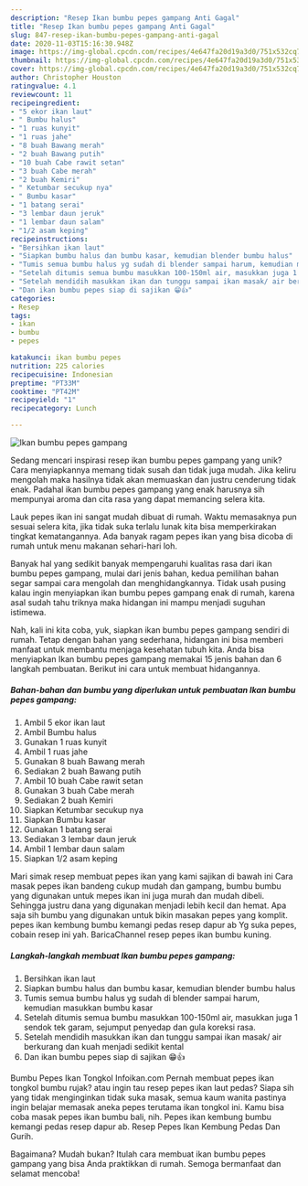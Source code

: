 ```yaml
---
description: "Resep Ikan bumbu pepes gampang Anti Gagal"
title: "Resep Ikan bumbu pepes gampang Anti Gagal"
slug: 847-resep-ikan-bumbu-pepes-gampang-anti-gagal
date: 2020-11-03T15:16:30.948Z
image: https://img-global.cpcdn.com/recipes/4e647fa20d19a3d0/751x532cq70/ikan-bumbu-pepes-gampang-foto-resep-utama.jpg
thumbnail: https://img-global.cpcdn.com/recipes/4e647fa20d19a3d0/751x532cq70/ikan-bumbu-pepes-gampang-foto-resep-utama.jpg
cover: https://img-global.cpcdn.com/recipes/4e647fa20d19a3d0/751x532cq70/ikan-bumbu-pepes-gampang-foto-resep-utama.jpg
author: Christopher Houston
ratingvalue: 4.1
reviewcount: 11
recipeingredient:
- "5 ekor ikan laut"
- " Bumbu halus"
- "1 ruas kunyit"
- "1 ruas jahe"
- "8 buah Bawang merah"
- "2 buah Bawang putih"
- "10 buah Cabe rawit setan"
- "3 buah Cabe merah"
- "2 buah Kemiri"
- " Ketumbar secukup nya"
- " Bumbu kasar"
- "1 batang serai"
- "3 lembar daun jeruk"
- "1 lembar daun salam"
- "1/2 asam keping"
recipeinstructions:
- "Bersihkan ikan laut"
- "Siapkan bumbu halus dan bumbu kasar, kemudian blender bumbu halus"
- "Tumis semua bumbu halus yg sudah di blender sampai harum, kemudian masukkan bumbu kasar"
- "Setelah ditumis semua bumbu masukkan 100-150ml air, masukkan juga 1 sendok tek garam, sejumput penyedap dan gula koreksi rasa."
- "Setelah mendidih masukkan ikan dan tunggu sampai ikan masak/ air berkurang dan kuah menjadi sedikit kental"
- "Dan ikan bumbu pepes siap di sajikan 😁👍"
categories:
- Resep
tags:
- ikan
- bumbu
- pepes

katakunci: ikan bumbu pepes 
nutrition: 225 calories
recipecuisine: Indonesian
preptime: "PT33M"
cooktime: "PT42M"
recipeyield: "1"
recipecategory: Lunch

---
```



![Ikan bumbu pepes gampang](https://img-global.cpcdn.com/recipes/4e647fa20d19a3d0/751x532cq70/ikan-bumbu-pepes-gampang-foto-resep-utama.jpg)

Sedang mencari inspirasi resep ikan bumbu pepes gampang yang unik? Cara menyiapkannya memang tidak susah dan tidak juga mudah. Jika keliru mengolah maka hasilnya tidak akan memuaskan dan justru cenderung tidak enak. Padahal ikan bumbu pepes gampang yang enak harusnya sih mempunyai aroma dan cita rasa yang dapat memancing selera kita.

Lauk pepes ikan ini sangat mudah dibuat di rumah. Waktu memasaknya pun sesuai selera kita, jika tidak suka terlalu lunak kita bisa memperkirakan tingkat kematangannya. Ada banyak ragam pepes ikan yang bisa dicoba di rumah untuk menu makanan sehari-hari loh.

Banyak hal yang sedikit banyak mempengaruhi kualitas rasa dari ikan bumbu pepes gampang, mulai dari jenis bahan, kedua pemilihan bahan segar sampai cara mengolah dan menghidangkannya. Tidak usah pusing kalau ingin menyiapkan ikan bumbu pepes gampang enak di rumah, karena asal sudah tahu triknya maka hidangan ini mampu menjadi suguhan istimewa.


Nah, kali ini kita coba, yuk, siapkan ikan bumbu pepes gampang sendiri di rumah. Tetap dengan bahan yang sederhana, hidangan ini bisa memberi manfaat untuk membantu menjaga kesehatan tubuh kita. Anda bisa menyiapkan Ikan bumbu pepes gampang memakai 15 jenis bahan dan 6 langkah pembuatan. Berikut ini cara untuk membuat hidangannya.

<!--inarticleads1-->

##### Bahan-bahan dan bumbu yang diperlukan untuk pembuatan Ikan bumbu pepes gampang:

1. Ambil 5 ekor ikan laut
1. Ambil  Bumbu halus
1. Gunakan 1 ruas kunyit
1. Ambil 1 ruas jahe
1. Gunakan 8 buah Bawang merah
1. Sediakan 2 buah Bawang putih
1. Ambil 10 buah Cabe rawit setan
1. Gunakan 3 buah Cabe merah
1. Sediakan 2 buah Kemiri
1. Siapkan  Ketumbar secukup nya
1. Siapkan  Bumbu kasar
1. Gunakan 1 batang serai
1. Sediakan 3 lembar daun jeruk
1. Ambil 1 lembar daun salam
1. Siapkan 1/2 asam keping


Mari simak resep membuat pepes ikan yang kami sajikan di bawah ini  Cara masak pepes ikan bandeng cukup mudah dan gampang, bumbu bumbu yang digunakan untuk mepes ikan ini juga murah dan mudah dibeli. Sehingga justru dana yang digunakan menjadi lebih kecil dan hemat. Apa saja sih bumbu yang digunakan untuk bikin masakan pepes yang komplit. pepes ikan kembung bumbu kemangi pedas resep dapur ab Yg suka pepes, cobain resep ini yah. BaricaChannel resep pepes ikan bumbu kuning. 

<!--inarticleads2-->

##### Langkah-langkah membuat Ikan bumbu pepes gampang:

1. Bersihkan ikan laut
1. Siapkan bumbu halus dan bumbu kasar, kemudian blender bumbu halus
1. Tumis semua bumbu halus yg sudah di blender sampai harum, kemudian masukkan bumbu kasar
1. Setelah ditumis semua bumbu masukkan 100-150ml air, masukkan juga 1 sendok tek garam, sejumput penyedap dan gula koreksi rasa.
1. Setelah mendidih masukkan ikan dan tunggu sampai ikan masak/ air berkurang dan kuah menjadi sedikit kental
1. Dan ikan bumbu pepes siap di sajikan 😁👍


Bumbu Pepes Ikan Tongkol Infoikan.com Pernah membuat pepes ikan tongkol bumbu rujak? atau ingin tau resep pepes ikan laut pedas? Siapa sih yang tidak menginginkan tidak suka masak, semua kaum wanita pastinya ingin belajar memasak aneka pepes terutama ikan tongkol ini. Kamu bisa coba masak pepes ikan bumbu bali, nih. Pepes ikan kembung bumbu kemangi pedas resep dapur ab. Resep Pepes Ikan Kembung Pedas Dan Gurih. 

Bagaimana? Mudah bukan? Itulah cara membuat ikan bumbu pepes gampang yang bisa Anda praktikkan di rumah. Semoga bermanfaat dan selamat mencoba!

